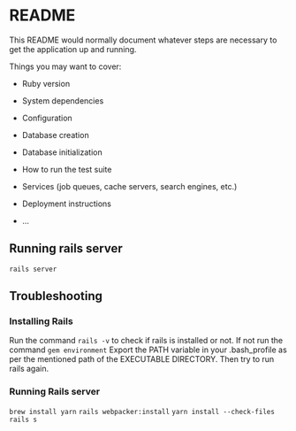 # README

This README would normally document whatever steps are necessary to get the
application up and running.

Things you may want to cover:

* Ruby version

* System dependencies

* Configuration

* Database creation

* Database initialization

* How to run the test suite

* Services (job queues, cache servers, search engines, etc.)

* Deployment instructions

* ...

## Running rails server
```rails server```

## Troubleshooting
### Installing Rails
Run the command 
```rails -v``` 
to check if rails is installed or not. 
If not run the command 
```gem environment``` 
Export the PATH variable in your .bash_profile as per the mentioned path of the EXECUTABLE DIRECTORY. Then try to run rails again.

### Running Rails server
```brew install yarn```
```rails webpacker:install```
```yarn install --check-files```
```rails s```


